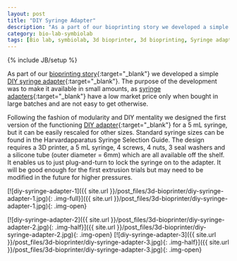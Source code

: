 ```yaml
---
layout: post
title: "DIY Syringe Adapter"
description: "As a part of our‭ ‬bioprinting story we‭ ‬developed a simple DIY‭ ‬syringe adapter.‭"
category: bio-lab-symbiolab
tags: [Bio lab, symbiolab, 3d bioprinter, 3d bioprinting, Syringe adapter]
---
```

{% include JB/setup %}

As part of our‭ ‬[bioprinting story](https://github.com/symbiolab/bio-labware/blob/master/090_3d_bioprint.md){:target="_blank"} we‭ ‬developed a simple [DIY‭ ‬syringe adapter](http://www.thingiverse.com/thing:1690299){:target="_blank"}.‭ ‬The purpose of the development was to make it available in small amounts, as [syringe adapters](http://www.dispensinglink.com/syringe-adapters.html){:target="_blank"} have a low market price only when bought in large batches and are not easy to get otherwise.‭

‬Following the fashion of modularity and DIY mentality we designed the first‭ ‬version of the functioning‭ ‬[DIY adapter](http://www.thingiverse.com/thing:1690299){:target="_blank"} for a‭ ‬5 mL syringe, but it can be easily rescaled for other sizes.‭ ‬Standard syringe sizes can be found in the Harvardapparatus Syringe Selection Guide.‭ ‬The design requires a‭ ‬3D printer,‭ ‬a‭ ‬5‭ ‬mL syringe,‭ ‬4‭ ‬screws,‭ ‬4‭ ‬nuts,‭ ‬3‭ ‬seal washers and a‭ ‬silicone tube (‬outer diameter‭ = ‬6mm‭)‬ which are all available off the shelf.‭ ‬It enables us to just plug-and-turn to lock the syringe on to the adapter.‭ ‬It will be good enough for the first extrusion‭ ‬trials but may need to be modified in the future for higher pressures.

[![diy-syringe-adapter-1]({{ site.url }}/post_files/3d-bioprinter/diy-syringe-adapter-1.jpg){: .img-full}]({{ site.url }}/post_files/3d-bioprinter/diy-syringe-adapter-1.jpg){: .img-open}

[![diy-syringe-adapter-2]({{ site.url }}/post_files/3d-bioprinter/diy-syringe-adapter-2.jpg){: .img-half}]({{ site.url }}/post_files/3d-bioprinter/diy-syringe-adapter-2.jpg){: .img-open}
[![diy-syringe-adapter-3]({{ site.url }}/post_files/3d-bioprinter/diy-syringe-adapter-3.jpg){: .img-half}]({{ site.url }}/post_files/3d-bioprinter/diy-syringe-adapter-3.jpg){: .img-open}



